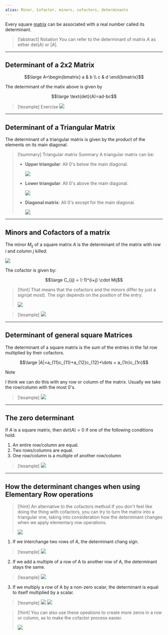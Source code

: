 ```yaml
---
alias: Minor, Cofactor, minors, cofactors, determinants
---
```

Every square [matrix](Matrix%20(ML).md) can be associated with a real number called its determinant.


> [!abstract] Notation
> You can refer to the determinant of matrix $A$ as either det($A$) or |$A$|.

---

## Determinant of a 2x2 Matrix

$$\large A=\begin{bmatrix}
a & b \\ c & d
\end{bmatrix}$$

The determinant of the matix above is given by

$$\large \text{det}(A)=ad-bc$$

> [!example] Exercise
> ![](../z_images/Pasted%20image%2020230810122936.png)

---

## Determinant of a Triangular Matrix

The determinant of a triangular matrix is given by the product of the elements on its main diagonal.

> [!summary] Triangular matrix Summary
> A triangular matrix can be:
> - **Upper triangular**: All 0's below the main diagonal.
>   
> 	![](../z_images/Pasted%20image%2020230810123719.png)
> - **Lower triangular**: All 0's above the main diagonal.
> 
> 	![](../z_images/Pasted%20image%2020230810123736.png)
> - **Diagonal matrix**: All 0's except for the main diagonal.
> 
> 	![](../z_images/Pasted%20image%2020230810123749.png)

---

## Minors and Cofactors of a matrix

The minor $M_{ij}$ of a square matrix $A$ is the determinant of the matrix with row $i$ and column $j$ killed.

![](../z_images/Pasted%20image%2020230811174914.png)

The cofactor is given by:

$$\large C_{ij} = (-1)^{i+j} \cdot Mij$$


> [!hint]
> That means that the cofactors and the minors differ by just a sign(at most). The sign depends on the position of the entry.
> 
> ![](../z_images/Pasted%20image%2020230811174851.png)

> [!example]
> ![](../z_images/Pasted%20image%2020230811195826.png)

---

## Determinant of general square Matrices

The determinant of a square matrix is the sum of the entries in the 1st row multiplied by their cofactors.

$$\large |A|=a_{11}c_{11}+a_{12}c_{12}+\dots + a_{1n}c_{1n}$$


> [!note]
> I think we can do this with any row or column of the matrix.
> Usually we take the row/column with the most 0's.

> [!example]
> ![](../z_images/Pasted%20image%2020230811200346.png)

---

## The zero determinant

If $A$ is a square matrix, then $det(A)=0$ if one of the following conditions hold:

1) An entire row/column are equal.
2) Two rows/columns are equal.
3) One row/column is a multiple of another row/column


> [!example]
> ![](../z_images/Pasted%20image%2020230813114849.png)

---

## How the determinant changes when using Elementary Row operations

> [!hint] An alternative to the cofactors method
> If you don't feel like doing the thing with cofactors, you can try to turn the matrix into a triangular one, taking into consideration how the determinant changes when we apply elementary row operations.
> 
> ![](../z_images/Pasted%20image%2020230813122547.png)


1) If we interchange two rows of A, the determinant chang sign.

> [!example]
> ![](../z_images/Pasted%20image%2020230813115615.png)

2) If we add a multiple of a row of A to another row of A, the determinant stays the same.

> [!example]
> ![](../z_images/Pasted%20image%2020230813115635.png)

3) If we multiply a row of A by a non-zero scalar, the determinant is equal to itself multiplied by a scalar.

> [!example]
> ![](../z_images/Pasted%20image%2020230813120401.png)
> ![](../z_images/Pasted%20image%2020230813120413.png)

> [!hint]
> You can also use these opeations to create more zeros in a row or column, as to make the cofactor process easier.
> 
> ![](../z_images/Pasted%20image%2020230813122827.png)

